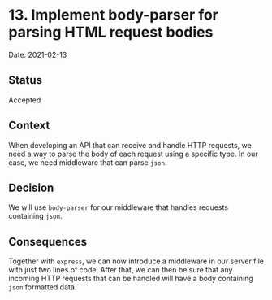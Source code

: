 # 13. Implement body-parser for parsing HTML request bodies

Date: 2021-02-13

## Status

Accepted

## Context

When developing an API that can receive and handle HTTP requests, we need a way to parse the body of each request using a specific type. In our case, we need middleware that can parse `json`. 

## Decision

We will use `body-parser` for our middleware that handles requests containing `json`. 

## Consequences

Together with `express`, we can now introduce a middleware in our server file with just two lines of code. 
After that, we can then be sure that any incoming HTTP requests that can be handled will have a body containing `json` formatted data.
